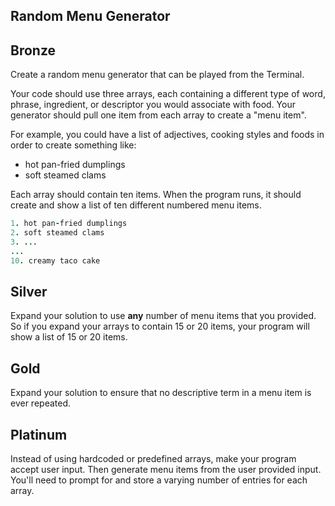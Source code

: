 ## Random Menu Generator

Bronze
------
Create a random menu generator that can be played from the Terminal.

Your code should use three arrays, each containing a different type of word, phrase, ingredient, or descriptor you would associate with food. Your generator should pull one item from each array to create a "menu item".

For example, you could have a list of adjectives, cooking styles and foods in order to create something like:
+ hot pan-fried dumplings
+ soft steamed clams

Each array should contain ten items. When the program runs, it should create and show a list of ten different numbered menu items.
```ruby
1. hot pan-fried dumplings
2. soft steamed clams
3. ...
...
10. creamy taco cake
```

Silver
------
Expand your solution to use __any__ number of menu items that you provided. So if you expand your arrays to contain 15 or 20 items, your program will show a list of 15 or 20 items.

Gold
----
Expand your solution to ensure that no descriptive term in a menu item is ever repeated.

Platinum
--------
Instead of using hardcoded or predefined arrays, make your program accept user input. Then generate menu items from the user provided input. You'll need to prompt for and store a varying number of entries for each array.
